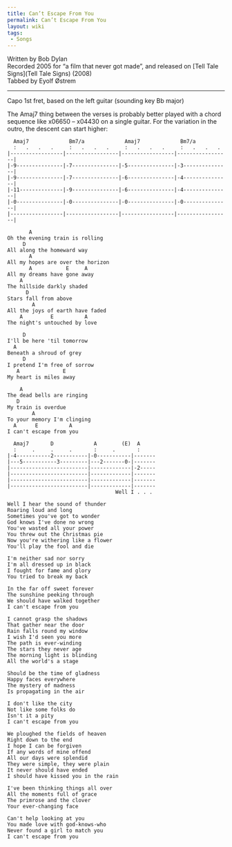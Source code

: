 ```yaml
---
title: Can’t Escape From You
permalink: Can’t Escape From You
layout: wiki
tags:
 - Songs
---
```


Written by Bob Dylan  
Recorded 2005 for “a film that never got made”, and released on [Tell
Tale Signs](Tell Tale Signs) (2008)  
Tabbed by Eyolf Østrem

* * * * *

Capo 1st fret, based on the left guitar (sounding key Bb major)

The Amaj7 thing between the verses is probably better played with a
chord sequence like x06650 – x04430 on a single guitar. For the
variation in the outro, the descent can start higher:

      Amaj7             Bm7/a             Amaj7             Bm7/a
      :   .   .   .     :   .   .   .     :   .   .   .     :   .   .   .
    |-----------------|-----------------|-----------------|-----------------|
    |-9---------------|-7---------------|-5---------------|-3---------------|
    |-9---------------|-7---------------|-6---------------|-4---------------|
    |-11--------------|-9---------------|-6---------------|-4---------------|
    |-0---------------|-0---------------|-0---------------|-0---------------|
    |-----------------|-----------------|-----------------|-----------------|

           A
    Oh the evening train is rolling
         D
    All along the homeward way
           A
    All my hopes are over the horizon
           A           E     A
    All my dreams have gone away
        A
    The hillside darkly shaded
          D
    Stars fall from above
            A
    All the joys of earth have faded
        A         E          A
    The night's untouched by love

         D
    I'll be here 'til tomorrow
      A
    Beneath a shroud of grey
         D
    I pretend I'm free of sorrow
       A              E
    My heart is miles away

        A
    The dead bells are ringing
       D
    My train is overdue
            A
    To your memory I'm clinging
      A      E          A
    I can't escape from you

      Amaj7       D             A        (E)  A
      :     .     .     .       :     .       :
    |-4-----------2-----------|-0-----------|-------
    |---5-----------3---------|---2-------0-|-------
    |-------------------------|-------------|-2-----
    |-------------------------|-------------|-------
    |-------------------------|-------------|-------
    |-------------------------|-------------|-------
                                       Well I . . .

    Well I hear the sound of thunder
    Roaring loud and long
    Sometimes you've got to wonder
    God knows I've done no wrong
    You've wasted all your power
    You threw out the Christmas pie
    Now you're withering like a flower
    You'll play the fool and die

    I'm neither sad nor sorry
    I'm all dressed up in black
    I fought for fame and glory
    You tried to break my back

    In the far off sweet forever
    The sunshine peeking through
    We should have walked together
    I can't escape from you

    I cannot grasp the shadows
    That gather near the door
    Rain falls round my window
    I wish I'd seen you more
    The path is ever-winding
    The stars they never age
    The morning light is blinding
    All the world's a stage

    Should be the time of gladness
    Happy faces everywhere
    The mystery of madness
    Is propagating in the air

    I don't like the city
    Not like some folks do
    Isn't it a pity
    I can't escape from you

    We ploughed the fields of heaven
    Right down to the end
    I hope I can be forgiven
    If any words of mine offend
    All our days were splendid
    They were simple, they were plain
    It never should have ended
    I should have kissed you in the rain

    I've been thinking things all over
    All the moments full of grace
    The primrose and the clover
    Your ever-changing face

    Can't help looking at you
    You made love with god-knows-who
    Never found a girl to match you
    I can't escape from you
